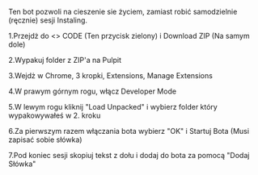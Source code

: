 Ten bot pozwoli na cieszenie sie życiem, zamiast robić samodzielnie (ręcznie) sesji Instaling.

1.Przejdż do <> CODE (Ten przycisk zielony) i Download ZIP (Na samym dole)

2.Wypakuj folder z ZIP'a na Pulpit

3.Wejdż w Chrome, 3 kropki, Extensions, Manage Extensions

4.W prawym górnym rogu, włącz Developer Mode

5.W lewym rogu kliknij "Load Unpacked" i wybierz folder który wypakowywałeś w 2. kroku

6.Za pierwszym razem włączania bota wybierz "OK" i Startuj Bota (Musi zapisać sobie słówka)

7.Pod koniec sesji skopiuj tekst z dołu i dodaj do bota za pomocą "Dodaj Słówka"
